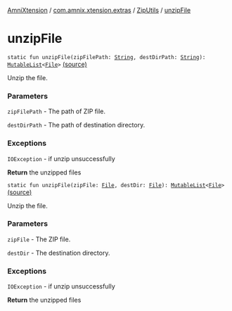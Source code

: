 [AmniXtension](../../index.md) / [com.amnix.xtension.extras](../index.md) / [ZipUtils](index.md) / [unzipFile](./unzip-file.md)

# unzipFile

`static fun unzipFile(zipFilePath: `[`String`](https://kotlinlang.org/api/latest/jvm/stdlib/kotlin/-string/index.html)`, destDirPath: `[`String`](https://kotlinlang.org/api/latest/jvm/stdlib/kotlin/-string/index.html)`): `[`MutableList`](https://kotlinlang.org/api/latest/jvm/stdlib/kotlin.collections/-mutable-list/index.html)`<`[`File`](http://docs.oracle.com/javase/6/docs/api/java/io/File.html)`>` [(source)](https://github.com/AmniX/AmniXTension/tree/master/AmniXtension/src/main/java/com/amnix/xtension/extras/ZipUtils.java#L237)

Unzip the file.

### Parameters

`zipFilePath` - The path of ZIP file.

`destDirPath` - The path of destination directory.

### Exceptions

`IOException` - if unzip unsuccessfully

**Return**
the unzipped files

`static fun unzipFile(zipFile: `[`File`](http://docs.oracle.com/javase/6/docs/api/java/io/File.html)`, destDir: `[`File`](http://docs.oracle.com/javase/6/docs/api/java/io/File.html)`): `[`MutableList`](https://kotlinlang.org/api/latest/jvm/stdlib/kotlin.collections/-mutable-list/index.html)`<`[`File`](http://docs.oracle.com/javase/6/docs/api/java/io/File.html)`>` [(source)](https://github.com/AmniX/AmniXTension/tree/master/AmniXtension/src/main/java/com/amnix/xtension/extras/ZipUtils.java#L251)

Unzip the file.

### Parameters

`zipFile` - The ZIP file.

`destDir` - The destination directory.

### Exceptions

`IOException` - if unzip unsuccessfully

**Return**
the unzipped files

